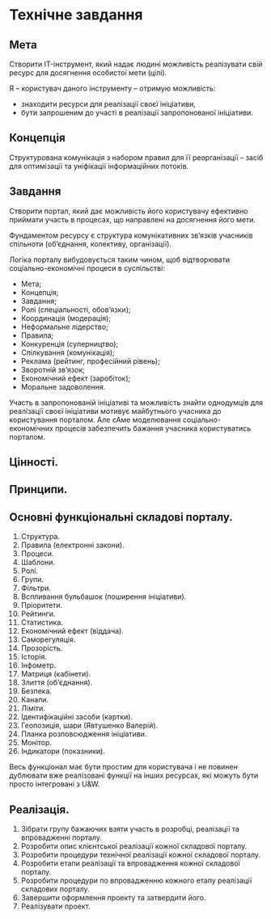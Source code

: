 # Технічне завдання

## Мета
Створити IT-інструмент, який надає людині можливість реалізувати свій ресурс для досягнення особистої мети (цілі).

Я – користувач даного інструменту – отримую можливість:
- знаходити ресурси для реалізації своєї ініціативи,
- бути запрошеним до участі в реалізації запропонованої ініціативи.

## Концепція
Структурована комунікація з набором правил для її реорганізації – засіб для оптимізації та уніфікації інформаційних потоків.

## Завдання
Створити портал, який дає можливість його користувачу ефективно приймати участь в процесах, що направлені на досягнення його мети.

Фундаментом ресурсу є структура комунікативних зв’язків учасників спільноти (об’єднання, колективу, організації).

Логіка порталу вибудовується таким чином, щоб відтворювати соціально-економічні процеси в суспільстві:
- Мета;
- Концепція;
- Завдання;
- Ролі (спеціальності, обов’язки);
- Координація (модерація);
- Неформальне лідерство;
- Правила;
- Конкуренція (суперництво);
- Спілкування (комунікація);
- Реклама (рейтинг, професійний рівень);
- Зворотній зв’язок;
- Економічний ефект (заробіток);
- Моральне задоволення.

Участь в запропонованій ініціативі та можливість знайти однодумців для реалізації своєї ініціативи мотивує майбутнього учасника до користування порталом.
Але сАме моделювання соціально-економічних процесів забезпечить бажання учасника користуватись порталом.

## Цінності.

## Принципи.

## Основні функціональні складові порталу.
1. Структура.
2. Правила (електронні закони).
3. Процеси.
4. Шаблони.
5. Ролі.
6. Групи.
7. Фільтри.
8. Вспливання бульбашок (поширення ініціативи).
9. Пріоритети.
10. Рейтинги.
11. Статистика.
12. Економічний ефект (віддача).
13. Саморегуляція.
14. Прозорість.
15. Історія.
16. Інфометр.
17. Матриця (кабінети).
18. Злиття (об’єднання).
19. Безпека.
20. Канали.
21. Ліміти.
22. Ідентифікаційні засоби (картки).
23. Геопозиція, шари (Явтушенко Валерій).
24. Планка розповсюдження ініціативи.
25. Монітор.
26. Індикатори (показники).

Весь функціонал має бути простим для користувача і не повинен дублювати вже реалізовані функції на інших ресурсах, які можуть бути просто інтегровані з U&W.

## Реалізація.
1. Зібрати групу бажаючих взяти участь в розробці, реалізації та впровадженні порталу.
2. Розробити опис клієнтської реалізації кожної складової порталу.
3. Розробити процедури технічної реалізації кожної складової порталу.
4. Розробити етапи реалізації та впровадження кожної складової порталу.
5. Розробити процедури по впровадженню кожного етапу реалізації складових порталу.
6. Завершити оформлення проекту та затвердити його.
7. Реалізувати проект.
